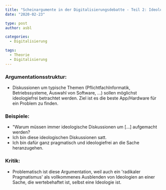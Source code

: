 ```yaml
---
title: "Scheinargumente in der Digitalisierungsdebatte - Teil 2: Ideologische Diskussionen"
date: "2020-02-23"

type: post
author: asbl

categories:
  - Digitalisierung

tags:
  - Theorie
  - Digitalisierung
---
```


### Argumentationsstruktur:

  * Diskussionen um typische Themen (PflichtfachInformatik, Betriebssysteme, Auswahl von Software, ...) sollen möglichst ideologiefrei betrachtet werden. Ziel ist es die beste App/Hardware für ein Problem zu finden.

### Beispiele:

  * "Warum müssen immer ideologische Diskussionen um [...] aufgemacht werden?
  * Ich bin diese ideologischen Diskussionen satt.
  * Ich bin dafür ganz pragmatisch und ideologiefrei an die Sache heranzugehen.

### Kritik:

  * Problematisch ist diese Argumentation, weil auch ein 'radikaler Pragmatismus' als vollkommenes Ausblenden von Ideologien an einer Sache, die wertebehaftet ist, selbst eine Ideologie ist. 